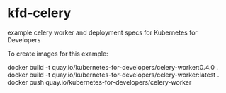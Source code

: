 # kfd-celery
example celery worker and deployment specs for Kubernetes for Developers

To create images for this example:

docker build -t quay.io/kubernetes-for-developers/celery-worker:0.4.0 .
docker build -t quay.io/kubernetes-for-developers/celery-worker:latest .
docker push quay.io/kubernetes-for-developers/celery-worker